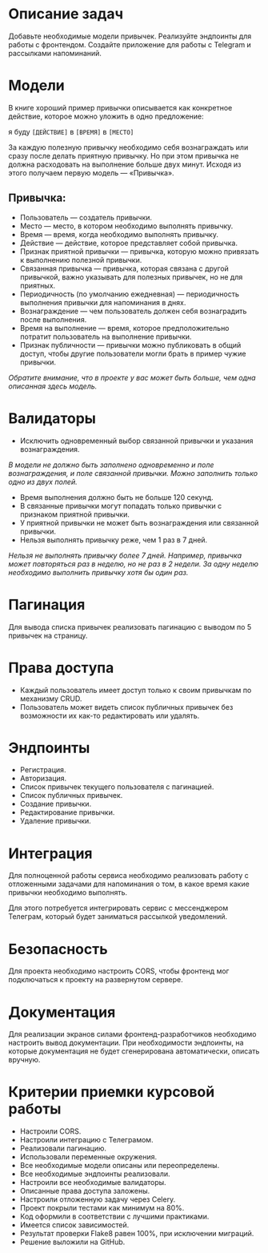 # Описание задач
Добавьте необходимые модели привычек.
Реализуйте эндпоинты для работы с фронтендом.
Создайте приложение для работы с Telegram и рассылками напоминаний.

# Модели
В книге хороший пример привычки описывается как конкретное действие, которое можно уложить в одно предложение:

я буду `[ДЕЙСТВИЕ]` в `[ВРЕМЯ]` в `[МЕСТО]`

За каждую полезную привычку необходимо себя вознаграждать или сразу после делать приятную привычку. 
Но при этом привычка не должна расходовать на выполнение больше двух минут. 
Исходя из этого получаем первую модель — «Привычка».

## Привычка:

* Пользователь — создатель привычки.
* Место — место, в котором необходимо выполнять привычку.
* Время — время, когда необходимо выполнять привычку.
* Действие — действие, которое представляет собой привычка.
* Признак приятной привычки — привычка, которую можно привязать к выполнению полезной привычки.
* Связанная привычка — привычка, которая связана с другой привычкой, важно указывать для полезных привычек, но не для приятных.
* Периодичность (по умолчанию ежедневная) — периодичность выполнения привычки для напоминания в днях.
* Вознаграждение — чем пользователь должен себя вознаградить после выполнения.
* Время на выполнение — время, которое предположительно потратит пользователь на выполнение привычки.
* Признак публичности — привычки можно публиковать в общий доступ, чтобы другие пользователи могли брать в пример чужие привычки.

_Обратите внимание, что в проекте у вас может быть больше, чем одна описанная здесь модель._


# Валидаторы

* Исключить одновременный выбор связанной привычки и указания вознаграждения.

_В модели не должно быть заполнено одновременно и поле вознаграждения, и поле связанной привычки._ 
_Можно заполнить только одно из двух полей._

* Время выполнения должно быть не больше 120 секунд.
* В связанные привычки могут попадать только привычки с признаком приятной привычки.
* У приятной привычки не может быть вознаграждения или связанной привычки.
* Нельзя выполнять привычку реже, чем 1 раз в 7 дней.

_Нельзя не выполнять привычку более 7 дней. Например, привычка может повторяться раз в неделю,_ 
_но не раз в 2 недели. За одну неделю необходимо выполнить привычку хотя бы один раз._

# Пагинация

Для вывода списка привычек реализовать пагинацию с выводом по 5 привычек на страницу.


# Права доступа

* Каждый пользователь имеет доступ только к своим привычкам по механизму CRUD.
* Пользователь может видеть список публичных привычек без возможности их как-то редактировать или удалять.

# Эндпоинты

* Регистрация.
* Авторизация.
* Список привычек текущего пользователя с пагинацией.
* Список публичных привычек.
* Создание привычки.
* Редактирование привычки.
* Удаление привычки.

# Интеграция
Для полноценной работы сервиса необходимо реализовать работу с отложенными задачами для напоминания о том, 
в какое время какие привычки необходимо выполнять.

Для этого потребуется интегрировать сервис с мессенджером Телеграм, 
который будет заниматься рассылкой уведомлений.

# Безопасность
Для проекта необходимо настроить CORS, чтобы фронтенд мог подключаться к проекту на развернутом сервере.

# Документация
Для реализации экранов силами фронтенд-разработчиков необходимо настроить вывод документации. 
При необходимости эндпоинты, на которые документация не будет сгенерирована автоматически, описать вручную.

# Критерии приемки курсовой работы
* Настроили CORS.
* Настроили интеграцию с Телеграмом.
* Реализовали пагинацию.
* Использовали переменные окружения.
* Все необходимые модели описаны или переопределены.
* Все необходимые эндпоинты реализовали.
* Настроили все необходимые валидаторы.
* Описанные права доступа заложены.
* Настроили отложенную задачу через Celery.
* Проект покрыли тестами как минимум на 80%.
* Код оформили в соответствии с лучшими практиками.
* Имеется список зависимостей.
* Результат проверки Flake8 равен 100%, при исключении миграций.
* Решение выложили на GitHub.